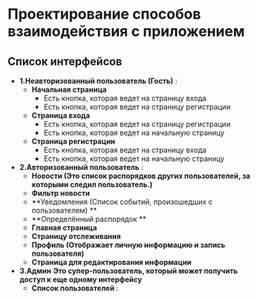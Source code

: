 # Проектирование способов взаимодействия с приложением

## Список интерфейсов 

- **1.Неавторизованный пользователь (Гость)** :
    -  **Начальная страница**
        - Есть кнопка, которая ведет на страницу входа
        - Есть кнопка, которая ведет на страницу регистрации
    -  **Страница входа**
        - Есть кнопка, которая ведет на страницу регистрации
        - Есть кнопка, которая ведет на начальную страницу
    -  **Страница регистрации**
        - Есть кнопка, которая ведет на страницу входа
        - Есть кнопка, которая ведет на начальную страницу
- **2.Авторизованный пользователь** :
    -  **Новости (Это список распорядков других пользователей, за которыми следил пользователь.)**
    -  **Фильтр новости**
    -  **Уведомления (Список событий, произошедших с пользователем) **
    -  **Определённый распорядок **
    -  **Главная страница**
    -  **Страницу отслеживания**
    -  **Профиль (Отображает личную информацию и запись пользователя)**
    -  **Страница для редактирования информации**
- **3.Админ**
    **Это супер-пользователь, который может получить доступ к еще одному интерфейсу**
    -  **Список пользователей** :
